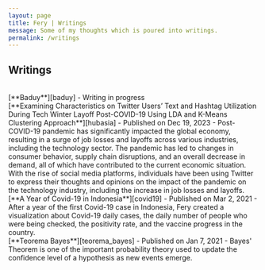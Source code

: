 ```yaml
---
layout: page
title: Fery | Writings
message: Some of my thoughts which is poured into writings.
permalink: /writings
---
```


<h2>Writings</h2>

<br>
[**Baduy**][baduy]
- Writing in progress

<br>
[**Examining Characteristics on Twitter Users’ Text and Hashtag Utilization During Tech Winter Layoff Post-COVID-19 Using LDA and K-Means Clustering Approach**][hubasia] - Published on Dec 19, 2023
- Post-COVID-19 pandemic has significantly impacted the global economy, resulting in a surge of job losses and layoffs across various industries, including the technology sector. The pandemic has led to changes in consumer behavior, supply chain disruptions, and an overall decrease in demand, all of which have contributed to the current economic situation. With the rise of social media platforms, individuals have been using Twitter to express their thoughts and opinions on the impact of the pandemic on the technology industry, including the increase in job losses and layoffs.

<br>
[**A Year of Covid-19 in Indonesia**][covid19] - Published on Mar 2, 2021
- After a year of the first Covid-19 case in Indonesia, Fery created a visualization about Covid-19 daily cases, the daily number of people who were being checked, the positivity rate, and the vaccine progress in the country.

<br>
[**Teorema Bayes**][teorema_bayes] - Published on Jan 7, 2021
- Bayes' Theorem is one of the important probability theory used to update the confidence level of a hypothesis as new events emerge.


<br>


[teorema_bayes]: https://imfery.medium.com/teorema-bayes-54448b6221b1
[covid19]: https://imfery.medium.com/a-year-of-covid-19-in-indonesia-ce4c851de2dc
[hubasia]: https://scholarhub.ui.ac.id/hubsasia/vol27/iss2/5/
[baduy]: https://imfery.github.io/writings/baduy
